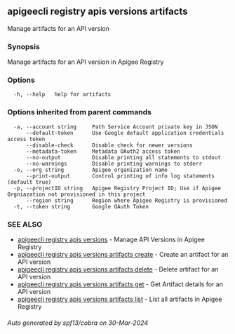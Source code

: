## apigeecli registry apis versions artifacts

Manage artifacts for an API version

### Synopsis

Manage artifacts for an API version in Apigee Registry

### Options

```
  -h, --help   help for artifacts
```

### Options inherited from parent commands

```
  -a, --account string     Path Service Account private key in JSON
      --default-token      Use Google default application credentials access token
      --disable-check      Disable check for newer versions
      --metadata-token     Metadata OAuth2 access token
      --no-output          Disable printing all statements to stdout
      --no-warnings        Disable printing warnings to stderr
  -o, --org string         Apigee organization name
      --print-output       Control printing of info log statements (default true)
  -p, --projectID string   Apigee Registry Project ID; Use if Apigee Orgniazation not provisioned in this project
      --region string      Region where Apigee Registry is provisioned
  -t, --token string       Google OAuth Token
```

### SEE ALSO

* [apigeecli registry apis versions](apigeecli_registry_apis_versions.md)	 - Manage API Versions in Apigee Registry
* [apigeecli registry apis versions artifacts create](apigeecli_registry_apis_versions_artifacts_create.md)	 - Create an artifact for an API version
* [apigeecli registry apis versions artifacts delete](apigeecli_registry_apis_versions_artifacts_delete.md)	 - Delete artifact for an API version
* [apigeecli registry apis versions artifacts get](apigeecli_registry_apis_versions_artifacts_get.md)	 - Get Artifact details for an API version
* [apigeecli registry apis versions artifacts list](apigeecli_registry_apis_versions_artifacts_list.md)	 - List all artifacts in Apigee Registry

###### Auto generated by spf13/cobra on 30-Mar-2024
